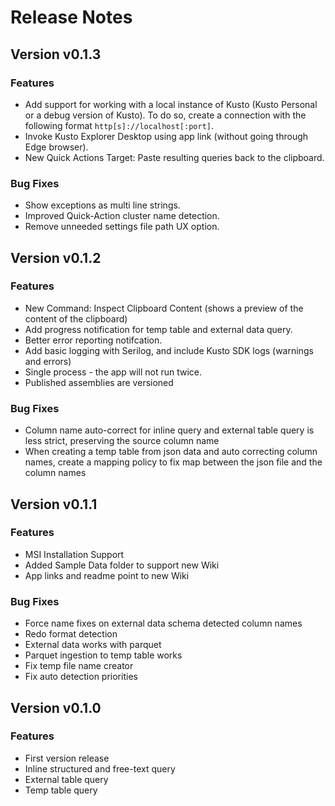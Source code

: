 # Release Notes

## Version v0.1.3
### Features
* Add support for working with a local instance of Kusto (Kusto Personal or a debug version of Kusto).
To do so, create a connection with the following format `http[s]://localhost[:port]`.
* Invoke Kusto Explorer Desktop using app link (without going through Edge browser).
* New Quick Actions Target: Paste resulting queries back to the clipboard.

### Bug Fixes
* Show exceptions as multi line strings.
* Improved Quick-Action cluster name detection.
* Remove unneeded settings file path UX option.

## Version v0.1.2
### Features
* New Command: Inspect Clipboard Content (shows a preview of the content of the clipboard)
* Add progress notification for temp table and external data query.
* Better error reporting notifcation.
* Add basic logging with Serilog, and include Kusto SDK logs (warnings and errors)
* Single process - the app will not run twice.
* Published assemblies are versioned

### Bug Fixes
* Column name auto-correct for inline query and external table query is less strict, preserving the source column name
* When creating a temp table from json data and auto correcting column names, create a mapping policy to fix map between the json file and the column names

## Version v0.1.1
### Features
* MSI Installation Support
* Added Sample Data folder to support new Wiki
* App links and readme point to new Wiki

### Bug Fixes
* Force name fixes on external data schema detected column names
* Redo format detection
* External data works with parquet
* Parquet ingestion to temp table works
* Fix temp file name creator
* Fix auto detection priorities

## Version v0.1.0
### Features
* First version release
* Inline structured and free-text query
* External table query
* Temp table query

